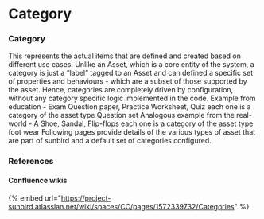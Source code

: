 # Category

### Category&#x20;

This represents the actual items that are defined and created based on different use cases. Unlike an Asset, which is a core entity of the system, a category is just a “label” tagged to an Asset and can defined a specific set of properties and behaviours - which are a subset of those supported by the asset. Hence, categories are completely driven by configuration, without any category specific logic implemented in the code. Example from education - Exam Question paper, Practice Worksheet, Quiz each one is a category of the asset type Question set Analogous example from the real-world - A Shoe, Sandal, Flip-flops each one is a category of the asset type foot wear Following pages provide details of the various types of asset that are part of sunbird and a default set of categories configured.

### References

#### Confluence wikis

{% embed url="https://project-sunbird.atlassian.net/wiki/spaces/CO/pages/1572339732/Categories" %}

